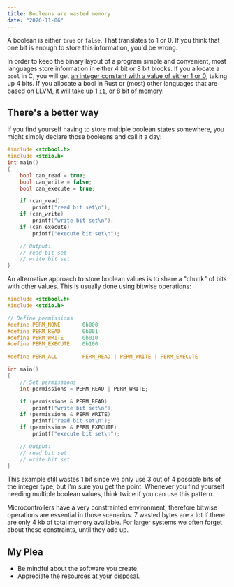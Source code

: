 ```yaml
---
title: Booleans are wasted memory
date: "2020-11-06"
---
```


A boolean is either `true` or `false`. That translates to 1 or 0. If you think that one bit is enough to store this information, you'd be wrong.

In order to keep the binary layout of a program simple and convenient, most languages store information in either 4 bit or 8 bit blocks. If you allocate a `bool` in C, you will get [an integer constant with a value of either 1 or 0](https://pubs.opengroup.org/onlinepubs/9699919799/basedefs/stdbool.h.html), taking up 4 bits.
If you allocate a bool in Rust or (most) other languages that are based on LLVM, [it will take up 1 `i1`, or 8 bit of memory](https://llvm.org/docs/LangRef.html#simple-constants).

## There's a better way

If you find yourself having to store multiple boolean states somewhere, you might simply declare those booleans and call it a day:

```c
#include <stdbool.h>
#include <stdio.h>
int main()
{
    bool can_read = true;
    bool can_write = false;
    bool can_execute = true;

    if (can_read)
        printf("read bit set\n");
    if (can_write)
        printf("write bit set\n");
    if (can_execute)
        printf("execute bit set\n");

    // Output:
    // read bit set
    // write bit set
}
```

An alternative approach to store boolean values is to share a "chunk" of bits with other values. This is usually done using bitwise operations:

```c
#include <stdbool.h>
#include <stdio.h>

// Define permissions
#define PERM_NONE       0b000
#define PERM_READ       0b001
#define PERM_WRITE      0b010
#define PERM_EXECUTE    0b100

#define PERM_ALL        PERM_READ | PERM_WRITE | PERM_EXECUTE

int main()
{
    // Set permissions
    int permissions = PERM_READ | PERM_WRITE;

    if (permissions & PERM_READ)
        printf("write bit set\n");
    if (permissions & PERM_WRITE)
        printf("read bit set\n");
    if (permissions & PERM_EXECUTE)
        printf("execute bit set\n");

    // Output:
    // read bit set
    // write bit set
}
```

This example still wastes 1 bit since we only use 3 out of 4 possible bits of the integer type, but I'm sure you get the point. Whenever you find yourself needing multiple boolean values, think twice if you can use this pattern.

Microcontrollers have a very constrainted environment, therefore bitwise operations are essential in those scenarios. 7 wasted bytes are a lot if there are only 4 kb of total memory available. For larger systems we often forget about these constraints, until they add up.

## My Plea
* Be mindful about the software you create.
* Appreciate the resources at your disposal.
